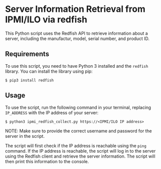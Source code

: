 # Server Information Retrieval from IPMI/ILO via redfish

This Python script uses the Redfish API to retrieve information about a server, including the manufactur, model, serial number, and product ID. 

## Requirements

To use this script, you need to have Python 3 installed and the `redfish` library. You can install the library using pip:

` $ pip3 install redfish `

## Usage

To use the script, run the following command in your terminal, replacing `IP_ADDRESS` with the IP address of your server:

` $ python3 ipmi_redfish_collect.py https://<IPMI/ILO IP address> `

NOTE: Make sure to provide the correct username and password for the server in the script. 

The script will first check if the IP address is reachable using the `ping` command. If the IP address is reachable, the script will log in to the server using the Redfish client and retrieve the server information. The script will then print this information to the console.
